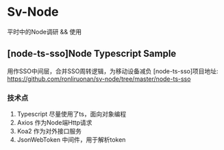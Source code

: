 # Sv-Node 
平时中的Node调研 && 使用

## [node-ts-sso]Node Typescript Sample
用作SSO中间层，合并SSO周转逻辑，为移动设备减负
[node-ts-sso]项目地址: https://github.com/ronliruonan/sv-node/tree/master/node-ts-sso

### 技术点
1. Typescript 尽量使用了ts，面向对象编程
2. Axios 作为Node端Http请求
3. Koa2 作为对外接口服务
4. JsonWebToken 中间件，用于解析token




